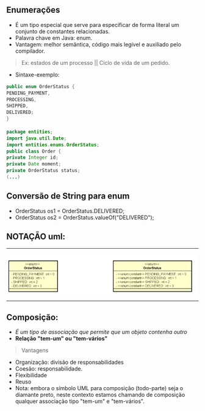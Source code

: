 ## Enumerações
- É um tipo especial que serve para especificar de forma literal um conjunto de constantes relacionadas.
- Palavra chave em Java: enum.
- Vantagem: melhor semântica, código mais legível e auxiliado pelo compilador.

> Ex: estados de um processo || Ciclo de vida de um pedido. 

- Sintaxe-exemplo: 
``` java
public enum OrderStatus {
PENDING_PAYMENT,
PROCESSING,
SHIPPED,
DELIVERED;
}

package entities;
import java.util.Date;
import entities.enums.OrderStatus;
public class Order {
private Integer id;
private Date moment;
private OrderStatus status;
(...)
```

## Conversão de String para enum
- OrderStatus os1 = OrderStatus.DELIVERED;
- OrderStatus os2 = OrderStatus.valueOf("DELIVERED");


## NOTAÇÃO uml:

---
![](image.png)

---


## Composição:
- *É um tipo de associação que permite que um objeto contenha outro*
- **Relação "tem-um" ou "tem-vários"**
> Vantagens
- Organização: divisão de responsabilidades
- Coesão: responsabilidade.
- Flexibilidade
- Reuso
- Nota: embora o símbolo UML para composição (todo-parte) seja o diamante preto, neste contexto estamos chamando de composição qualquer associação tipo "tem-um" e "tem-vários".
